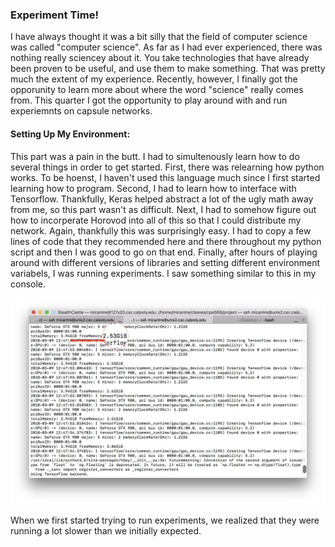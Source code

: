 ### Experiment Time!
I have always thought it was a bit silly that the field of computer science was called "computer science". As far as I had ever experienced, there was nothing really sciencey about it. You take technologies that have already been proven to be useful, and use them to make something. That was pretty much the extent of my experience. Recently, however, I finally got the opporunity to learn more about where the word "science" really comes from. This quarter I got the opportunity to play around with and run experiemnts on capsule networks.

#### Setting Up My Environment:
This part was a pain in the butt. I had to simultenously learn how to do several things in order to get started. First, there was relearning how python works. To be hoenst, I haven't used this language much since I first started learning how to program. Second, I had to learn how to interface with Tensorflow. Thankfully, Keras helped abstract a lot of the ugly math away from me, so this part wasn't as difficult. Next, I had to somehow figure out how to incorperate Horovod into all of this so that I could distribute my network. Again, thankfully this was surprisingly easy. I had to copy a few lines of code that they recommended here and there throughout my python script and then I was good to go on that end. Finally, after hours of playing around with different versions of libraries and setting different environment variabels, I was running experiments. I saw something similar to this in my console.

![alt text](FreeMemory.png)

When we first started trying to run experiments, we realized that they were running a lot slower than we initially expected. 

